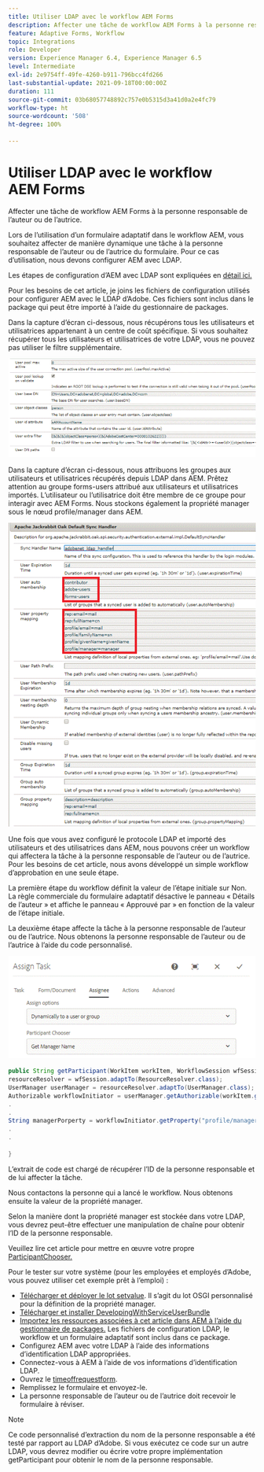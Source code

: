```yaml
---
title: Utiliser LDAP avec le workflow AEM Forms
description: Affecter une tâche de workflow AEM Forms à la personne responsable de l’auteur ou de l’autrice
feature: Adaptive Forms, Workflow
topic: Integrations
role: Developer
version: Experience Manager 6.4, Experience Manager 6.5
level: Intermediate
exl-id: 2e9754ff-49fe-4260-b911-796bcc4fd266
last-substantial-update: 2021-09-18T00:00:00Z
duration: 111
source-git-commit: 03b68057748892c757e0b5315d3a41d0a2e4fc79
workflow-type: ht
source-wordcount: '508'
ht-degree: 100%

---
```


# Utiliser LDAP avec le workflow AEM Forms

Affecter une tâche de workflow AEM Forms à la personne responsable de l’auteur ou de l’autrice.

Lors de l’utilisation d’un formulaire adaptatif dans le workflow AEM, vous souhaitez affecter de manière dynamique une tâche à la personne responsable de l’auteur ou de l’autrice du formulaire. Pour ce cas d’utilisation, nous devons configurer AEM avec LDAP.

Les étapes de configuration d’AEM avec LDAP sont expliquées en [détail ici.](https://helpx.adobe.com/fr/experience-manager/6-5/sites/administering/using/ldap-config.html)

Pour les besoins de cet article, je joins les fichiers de configuration utilisés pour configurer AEM avec le LDAP d’Adobe. Ces fichiers sont inclus dans le package qui peut être importé à l’aide du gestionnaire de packages.

Dans la capture d’écran ci-dessous, nous récupérons tous les utilisateurs et utilisatrices appartenant à un centre de coût spécifique. Si vous souhaitez récupérer tous les utilisateurs et utilisatrices de votre LDAP, vous ne pouvez pas utiliser le filtre supplémentaire.

![Configuration LDAP.](assets/costcenterldap.gif)

Dans la capture d’écran ci-dessous, nous attribuons les groupes aux utilisateurs et utilisatrices récupérés depuis LDAP dans AEM. Prêtez attention au groupe forms-users attribué aux utilisateurs et utilisatrices importés. L’utilisateur ou l’utilisatrice doit être membre de ce groupe pour interagir avec AEM Forms. Nous stockons également la propriété manager sous le nœud profile/manager dans AEM.

![Synchandler.](assets/synchandler.gif)

Une fois que vous avez configuré le protocole LDAP et importé des utilisateurs et des utilisatrices dans AEM, nous pouvons créer un workflow qui affectera la tâche à la personne responsable de l’auteur ou de l’autrice. Pour les besoins de cet article, nous avons développé un simple workflow d’approbation en une seule étape.

La première étape du workflow définit la valeur de l’étape initiale sur Non. La règle commerciale du formulaire adaptatif désactive le panneau « Détails de l’auteur » et affiche le panneau « Approuvé par » en fonction de la valeur de l’étape initiale.

La deuxième étape affecte la tâche à la personne responsable de l’auteur ou de l’autrice. Nous obtenons la personne responsable de l’auteur ou de l’autrice à l’aide du code personnalisé.

![Affectation d’une tâche.](assets/assigntask.gif)

```java
public String getParticipant(WorkItem workItem, WorkflowSession wfSession, MetaDataMap arg2) throws WorkflowException{
resourceResolver = wfSession.adaptTo(ResourceResolver.class);
UserManager userManager = resourceResolver.adaptTo(UserManager.class);
Authorizable workflowInitiator = userManager.getAuthorizable(workItem.getWorkflow().getInitiator());
.
.
String managerPorperty = workflowInitiator.getProperty("profile/manager")[0].getString();
.
.

}
```

L’extrait de code est chargé de récupérer l’ID de la personne responsable et de lui affecter la tâche.

Nous contactons la personne qui a lancé le workflow. Nous obtenons ensuite la valeur de la propriété manager.

Selon la manière dont la propriété manager est stockée dans votre LDAP, vous devrez peut-être effectuer une manipulation de chaîne pour obtenir l’ID de la personne responsable.

Veuillez lire cet article pour mettre en œuvre votre propre [ParticipantChooser.](https://experienceleague.adobe.com/docs/experience-manager-learn/getting-started-wknd-tutorial-develop/overview.html?lang=fr&amp;CID=RedirectAEMCommunityKautuk)

Pour le tester sur votre système (pour les employées et employés d’Adobe, vous pouvez utiliser cet exemple prêt à l’emploi) :

* [Télécharger et déployer le lot setvalue](/help/forms/assets/common-osgi-bundles/SetValueApp.core-1.0-SNAPSHOT.jar). Il s’agit du lot OSGI personnalisé pour la définition de la propriété manager.
* [Télécharger et installer DevelopingWithServiceUserBundle](/help/forms/assets/common-osgi-bundles/DevelopingWithServiceUser.jar)
* [Importez les ressources associées à cet article dans AEM à l’aide du gestionnaire de packages.](assets/aem-forms-ldap.zip) Les fichiers de configuration LDAP, le workflow et un formulaire adaptatif sont inclus dans ce package.
* Configurez AEM avec votre LDAP à l’aide des informations d’identification LDAP appropriées.
* Connectez-vous à AEM à l’aide de vos informations d’identification LDAP.
* Ouvrez le [timeoffrequestform](http://localhost:4502/content/dam/formsanddocuments/helpx/timeoffrequestform/jcr:content?wcmmode=disabled).
* Remplissez le formulaire et envoyez-le.
* La personne responsable de l’auteur ou de l’autrice doit recevoir le formulaire à réviser.

>[!NOTE]
>
>Ce code personnalisé d’extraction du nom de la personne responsable a été testé par rapport au LDAP d’Adobe. Si vous exécutez ce code sur un autre LDAP, vous devrez modifier ou écrire votre propre implémentation getParticipant pour obtenir le nom de la personne responsable.
